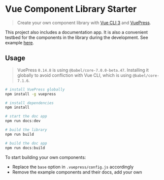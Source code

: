 # Vue Component Library Starter

> Create your own component library with [Vue CLI 3](https://cli.vuejs.org/) and [VuePress](https://vuepress.vuejs.org/).

This project also includes a documentation app. It is also a convenient testbed for the components in the library during the development. See example [here](http://wuruoyun.github.io/vue-component-lib-starter).

## Usage

> VuePress `0.14.8` is using `@babel/core-7.0.0-beta.47`. Installing it globally to avoid confliction with Vue CLI, which is using `@babel/core-7.1.6`.

``` bash
# install VuePress globally
npm install -g vuepress

# install dependencies
npm install

# start the doc app
npm run docs:dev

# build the library
npm run build

# build the doc app
npm run docs:build
```

To start building your own components:

* Replace the `base` option in `.vuepress/config.js` accordingly
* Remove the example components and their docs, add your own
